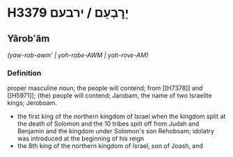 # H3379 יָרׇבְעָם / ירבעם

## Yârobʻâm

_(yaw-rob-awm' | yoh-robe-AWM | yoh-rove-AM)_

### Definition

proper masculine noun; the people will contend; from [[H7378]] and [[H5971]]; (the) people will contend; Jarobam, the name of two Israelite kings; Jeroboam.

- the first king of the northern kingdom of Israel when the kingdom split at the death of Solomon and the 10 tribes split off from Judah and Benjamin and the kingdom under Solomon's son Rehoboam; idolatry was introduced at the beginning of his reign
- the 8th king of the northern kingdom of Israel, son of Joash, and
